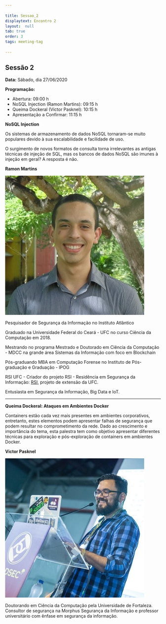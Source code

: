 ```yaml
---

title: Sessao_2
displaytext: Encontro 2
layout:  null
tab: true
order: 3
tags: meeting-tag

---
```


## Sessão 2
**Data:** Sábado, dia 27/06/2020

**Programação:**

* Abertura: 09:00 h
* NoSQL Injection (Ramon Martins): 09:15 h
* Queima Dockeral (Victor Pasknel): 10:15 h
* Apresentação a Confirmar: 11:15 h

**NoSQL Injection**

Os sistemas de armazenamento de dados NoSQL tornaram-se muito populares devido à sua escalabilidade e facilidade de uso.

O surgimento de novos formatos de consulta torna irrelevantes as antigas técnicas de injeção de SQL, mas os bancos de dados NoSQL são imunes à injeção em geral? A resposta é não.

**Ramon Martins**

![Ramon Martins](assets/images/Ramon_Martins.jpg)

Pesquisador de Segurança da Informação no Instituto Atlântico

Graduado na Universidade Federal do Ceará - UFC no curso Ciência da Computação em 2018.

Mestrando no programa Mestrado e Doutorado em Ciência da Computação - MDCC na grande área Sistemas da Informação com foco em Blockchain

Pós-graduando MBA em Computação Forense no Instituto de Pós-graduação e Graduação - IPOG

RSI UFC - Criador do projeto RSI - Residência em Segurança da Informação: <a href="http://rsi.dc.ufc.br/" target="_blankk">RSI</a>, projeto de extensão da UFC.

Entusiasta em Segurança da Informação, Big Data e IoT.

---

**Queima Dockeral:  Ataques em Ambientes Docker**

Containers estão cada vez mais presentes em ambientes corporativos, entretanto, estes elementos podem apresentar falhas de segurança que podem resultar no comprometimento da rede. Dado ao crescimento e importância do tema, esta palestra tem como objetivo apresentar diferentes técnicas para exploração e pós-exploração de containers em ambientes Docker.

**Victor Pasknel**

![Victor Pasknel](assets/images/Victor_Pasknel.jpg)

Doutorando em Ciência da Computação pela Universidade de Fortaleza. Consultor de segurança na Morphus Segurança da Informação e professor universitário com ênfase em segurança da informação.
